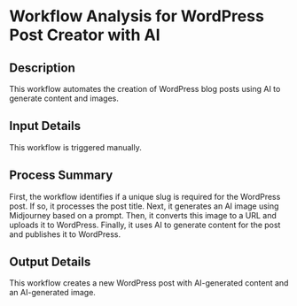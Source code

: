 # Workflow Analysis for WordPress Post Creator with AI

## Description
This workflow automates the creation of WordPress blog posts using AI to generate content and images.

## Input Details
This workflow is triggered manually.

## Process Summary
First, the workflow identifies if a unique slug is required for the WordPress post. If so, it processes the post title. Next, it generates an AI image using Midjourney based on a prompt. Then, it converts this image to a URL and uploads it to WordPress. Finally, it uses AI to generate content for the post and publishes it to WordPress.

## Output Details
This workflow creates a new WordPress post with AI-generated content and an AI-generated image.
